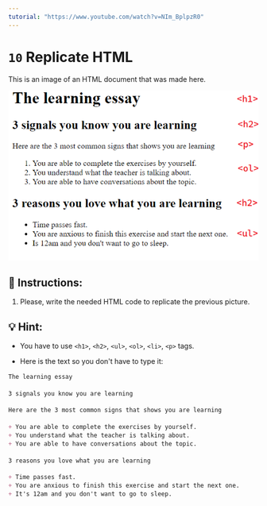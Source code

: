 ```yaml
---
tutorial: "https://www.youtube.com/watch?v=NIm_BplpzR0"
---
```


# `10` Replicate HTML

This is an image of an HTML document that was made here.

![demo](../../.learn/assets/10-replicate-html.png?raw=true)

## 📝 Instructions:

1. Please, write the needed HTML code to replicate the previous picture.

## 💡 Hint:

+ You have to use `<h1>`, `<h2>`, `<ul>`, `<ol>`, `<li>`, `<p>` tags.

+ Here is the text so you don't have to type it:

```md
The learning essay

3 signals you know you are learning

Here are the 3 most common signs that shows you are learning

+ You are able to complete the exercises by yourself.
+ You understand what the teacher is talking about.
+ You are able to have conversations about the topic.

3 reasons you love what you are learning

+ Time passes fast.
+ You are anxious to finish this exercise and start the next one.
+ It's 12am and you don't want to go to sleep.
```
